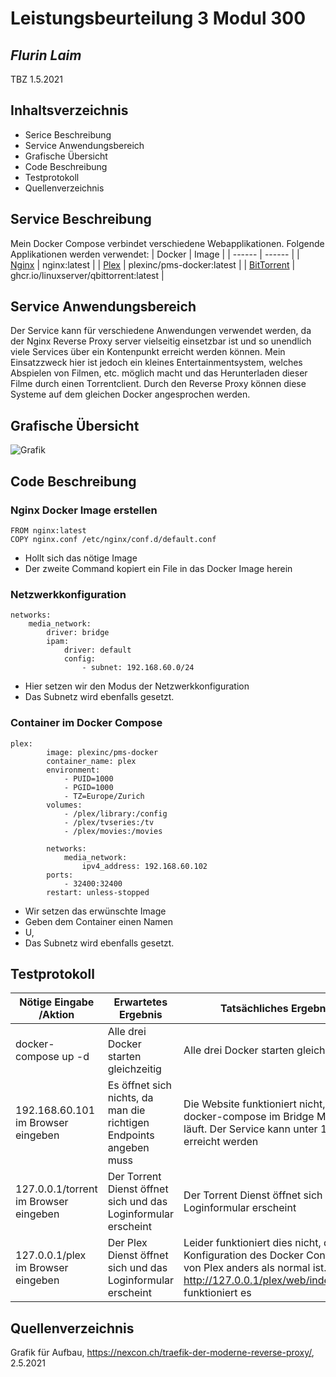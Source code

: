 # Leistungsbeurteilung 3 Modul 300
## _Flurin Laim_
TBZ 1.5.2021


## Inhaltsverzeichnis
* Serice Beschreibung
* Service Anwendungsbereich
* Grafische Übersicht
* Code Beschreibung
* Testprotokoll
* Quellenverzeichnis

## Service Beschreibung
Mein Docker Compose verbindet verschiedene Webapplikationen. Folgende Applikationen werden verwendet:
| Docker | Image |
| ------ | ------ |
| [Nginx][nginx] | nginx:latest |
| [Plex][plex] | plexinc/pms-docker:latest | 
| [BitTorrent][bittorrent] | ghcr.io/linuxserver/qbittorrent:latest |
## Service Anwendungsbereich
Der Service kann für verschiedene Anwendungen verwendet werden, da der Nginx Reverse Proxy server vielseitig einsetzbar ist und so unendlich viele Services über ein Kontenpunkt erreicht werden können.
Mein Einsatzzweck hier ist jedoch ein kleines Entertainmentsystem, welches Abspielen von Filmen, etc. möglich macht und das Herunterladen dieser Filme durch einen Torrentclient.
Durch den Reverse Proxy können diese Systeme auf dem gleichen Docker angesprochen werden.

## Grafische Übersicht
![Grafik](https://nexcon.ch/wp-content/uploads/2020/02/reverse_proxy.png)

## Code Beschreibung

### Nginx Docker Image erstellen
```
FROM nginx:latest
COPY nginx.conf /etc/nginx/conf.d/default.conf
```
* Hollt sich das nötige Image
* Der zweite Command kopiert ein File in das Docker Image herein

### Netzwerkkonfiguration
```
networks:
    media_network:
        driver: bridge
        ipam:
            driver: default
            config:
                - subnet: 192.168.60.0/24
```
* Hier setzen wir den Modus der Netzwerkkonfiguration 
* Das Subnetz wird ebenfalls gesetzt.

### Container im Docker Compose
```
plex:
        image: plexinc/pms-docker
        container_name: plex
        environment:
            - PUID=1000
            - PGID=1000
            - TZ=Europe/Zurich
        volumes:
            - /plex/library:/config
            - /plex/tvseries:/tv
            - /plex/movies:/movies
        
        networks:
            media_network:
                ipv4_address: 192.168.60.102
        ports:
            - 32400:32400
        restart: unless-stopped
```
* Wir setzen das erwünschte Image
* Geben dem Container einen Namen
* U, 
* Das Subnetz wird ebenfalls gesetzt.



## Testprotokoll

| Nötige Eingabe /Aktion | Erwartetes Ergebnis | Tatsächliches Ergebnis |
| ------ | ------ | ---- |
| docker-compose up -d| Alle drei Docker starten gleichzeitig | Alle drei Docker starten gleichzeitig |
| 192.168.60.101 im Browser eingeben| Es öffnet sich nichts, da man die richtigen Endpoints angeben muss | Die Website funktioniert nicht, da dass docker-compose im Bridge Modus läuft. Der Service kann unter 127.0.0.1 erreicht werden |
| 127.0.0.1/torrent im Browser eingeben | Der Torrent Dienst öffnet sich und das Loginformular erscheint | Der Torrent Dienst öffnet sich und das Loginformular erscheint |
| 127.0.0.1/plex im Browser eingeben | Der Plex Dienst öffnet sich und das Loginformular erscheint | Leider funktioniert dies nicht, da die Konfiguration des Docker Containers von Plex anders als normal ist. Unter <http://127.0.0.1/plex/web/index.html#!/> funktioniert es |


## Quellenverzeichnis
Grafik für Aufbau, <https://nexcon.ch/traefik-der-moderne-reverse-proxy/>, 2.5.2021


[nginx]: <https://www.nginx.com/>
[plex]: <https://www.plex.tv/>
[bittorrent]: <https://www.bittorrent.com/de/>
